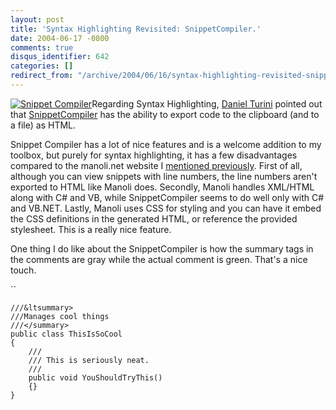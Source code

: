```yaml
---
layout: post
title: 'Syntax Highlighting Revisited: SnippetCompiler.'
date: 2004-06-17 -0800
comments: true
disqus_identifier: 642
categories: []
redirect_from: "/archive/2004/06/16/syntax-highlighting-revisited-snippetcompiler.aspx/"
---
```


[![Snippet
Compiler](/images/SnippetCompilerIcon.png)](http://www.sliver.com/dotnet/SnippetCompiler/)Regarding
Syntax Highlighting, [Daniel Turini](http://dturini.blogspot.com/)
pointed out that
[SnippetCompiler](http://www.sliver.com/dotnet/SnippetCompiler) has the
ability to export code to the clipboard (and to a file) as HTML.

Snippet Compiler has a lot of nice features and is a welcome addition to
my toolbox, but purely for syntax highlighting, it has a few
disadvantages compared to the manoli.net website I [mentioned
previously](http://haacked.com/archive/2004/06/16/636.aspx). First of
all, although you can view snippets with line numbers, the line numbers
aren't exported to HTML like Manoli does. Secondly, Manoli handles
XML/HTML along with C\# and VB, while SnippetCompiler seems to do well
only with C\# and VB.NET. Lastly, Manoli uses CSS for styling and you
can have it embed the CSS definitions in the generated HTML, or
reference the provided stylesheet. This is a really nice feature.

One thing I do like about the SnippetCompiler is how the summary tags in
the comments are gray while the actual comment is green. That's a nice
touch.

``

    ///&ltsummary>
    ///Manages cool things
    ///</summary>
    public class ThisIsSoCool
    {
        /// 
        /// This is seriously neat. 
        /// 
        public void YouShouldTryThis()
        {}
    }

